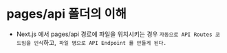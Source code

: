 # pages/api 폴더의 이해

- Next.js 에서 pages/api 경로에 파일을 위치시키는 경우 `자동으로 API Routes 코드임을 인식`하고,` 파일 명으로 API Endpoint 를 만들게 된다.`